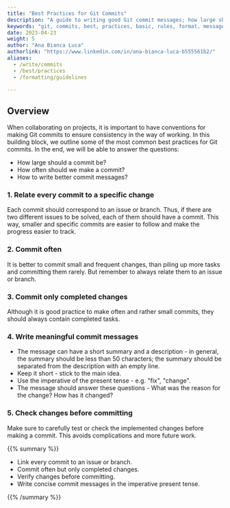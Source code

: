 ```yaml
---
title: "Best Practices for Git Commits"
description: "A guide to writing good Git commit messages; how large should commits be; basic rules and formatting guidelines for git commits"
keywords: "git, commits, best, practices, basic, rules, format, messages, commit, github"
date: 2023-04-23
weight: 5
author: "Ana Bianca Luca"
authorlink: "https://www.linkedin.com/in/ana-bianca-luca-b555561b2/"
aliases:
  - /write/commits
  - /best/practices
  - /formatting/guidelines

---
```


## Overview

When collaborating on projects, it is important to have conventions for making Git commits to ensure consistency in the way of working. In this building block, we outline some of the most common best practices for Git commits. In the end, we will be able to answer the questions:

- How large should a commit be? 
- How often should we make a commit? 
- How to write better commit messages?


### 1. Relate every commit to a specific change

Each commit should correspond to an issue or branch. Thus, if there are two different issues to be solved, each of them should have a commit. This way, smaller and specific commits are easier to follow and make the progress easier to track.

### 2. Commit often

It is better to commit small and frequent changes, than piling up more tasks and committing them rarely. But remember to always relate them to an issue or branch.


### 3. Commit only completed changes

Although it is good practice to make often and rather small commits, they should always contain completed tasks. 


### 4. Write meaningful commit messages

- The message can have a short summary and a description - in general, the summary should be less than 50 characters; the summary should be separated from the description with an empty line.
- Keep it short - stick to the main idea.
- Use the imperative of the present tense - e.g. "fix", "change".
- The message should answer these questions - What was the reason for the change? How has it changed?

### 5. Check changes before committing

Make sure to carefully test or check the implemented changes before making a commit. This avoids complications and more future work.



{{% summary %}}

- Link every commit to an issue or branch.
- Commit often but only completed changes.
- Verify changes before committing.
- Write concise commit messages in the imperative present tense.

{{% /summary %}}
